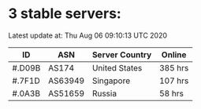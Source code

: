 # 3 stable servers:

Latest update at: Thu Aug 06 09:10:13 UTC 2020

| ID | ASN | Server Country | Online |
| -- | --- | -------------- | ------ |
| #.D09B | AS174 | United States | 385 hrs |
| #.7F1D | AS63949 | Singapore | 107 hrs |
| #.0A3B | AS51659 | Russia | 58 hrs |

